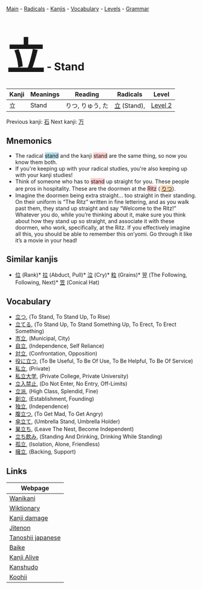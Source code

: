 <style> bigfont {font-size: 100px}</style>
[Main](../README.md) -
[Radicals](../radicals.md) -
[Kanjis](../kanjis.md) -
[Vocabulary](../vocabulary.md) -
[Levels](../levels.md) -
[Grammar](../grammar.md)
# <bigfont> 立</bigfont> - Stand 

| Kanji | Meanings | Reading | Radicals | Level |
| --- | --- | --- | --- | --- |
| 立 | Stand | りつ, りゅう, た | [立](../radicals/立.md) (Stand),  | [Level 2](../levels/wk_level2.md) |

Previous kanji: [石](石.md) Next kanji: [万](万.md) 

## Mnemonics
 * The radical <span style="background-color:#ADD8E6"> stand</span> and the kanji <span style="background-color:#ffcccb"> stand</span> are the same thing, so now you know them both.
* If you're keeping up with your radical studies, you're also keeping up with your kanji studies!
* Think of someone who has to <span style="background-color:#ffcccb"> stand</span> up straight for you. These people are pros in hospitality. These are the doormen at the <span style="background-color:#ffcccb"> Ritz</span> (<span style="background-color:#fed8b1"> [りつ](https://jisho.org/search/りつ)</span>).
* Imagine the doormen being extra straight… too straight in their standing. On their uniform is “The Ritz” written in fine lettering, and as you walk past them, they stand up straight and say “Welcome to the Ritz!” Whatever you do, while you’re thinking about it, make sure you think about how they stand up so straight, and associate it with these doormen, who work, specifically, at the Ritz. If you effectively imagine all this, you should be able to remember this on’yomi. Go through it like it’s a movie in your head!


## Similar kanjis
 * [位](位.md) (Rank)* [拉](拉.md) (Abduct, Pull)* [泣](泣.md) (Cry)* [粒](粒.md) (Grains)* [翌](翌.md) (The Following, Following, Next)* [笠](笠.md) (Conical Hat)


## Vocabulary
 * [立つ](../vocabulary/立.md), (To Stand, To Stand Up, To Rise)
* [立てる](../vocabulary/立.md), (To Stand Up, To Stand Something Up, To Erect, To Erect Something)
* [市立](../vocabulary/立.md), (Municipal, City)
* [自立](../vocabulary/立.md), (Independence, Self Reliance)
* [対立](../vocabulary/立.md), (Confrontation, Opposition)
* [役に立つ](../vocabulary/立.md), (To Be Useful, To Be Of Use, To Be Helpful, To Be Of Service)
* [私立](../vocabulary/立.md), (Private)
* [私立大学](../vocabulary/立.md), (Private College, Private University)
* [立入禁止](../vocabulary/立.md), (Do Not Enter, No Entry, Off-Limits)
* [立派](../vocabulary/立.md), (High Class, Splendid, Fine)
* [創立](../vocabulary/立.md), (Establishment, Founding)
* [独立](../vocabulary/立.md), (Independence)
* [腹立つ](../vocabulary/立.md), (To Get Mad, To Get Angry)
* [傘立て](../vocabulary/立.md), (Umbrella Stand, Umbrella Holder)
* [巣立ち](../vocabulary/立.md), (Leave The Nest, Become Independent)
* [立ち飲み](../vocabulary/立.md), (Standing And Drinking, Drinking While Standing)
* [孤立](../vocabulary/立.md), (Isolation, Alone, Friendless)
* [擁立](../vocabulary/立.md), (Backing, Support)



## Links 

| Webpage |
| --- |
| [Wanikani          ](https://www.wanikani.com/kanji/立) |
| [Wiktionary        ](https://en.wiktionary.org/wiki/立) |
| [Kanji damage      ](http://www.kanjidamage.com/kanji/search?utf8=✓&q=立) |
| [Jitenon           ](https://jitenon.com/kanji/立) |
| [Tanoshii japanese ](https://www.tanoshiijapanese.com/dictionary/kanji.cfm?k=立) |
| [Baike             ](https://baike.baidu.com/item/立) |
| [Kanji Alive       ](https://app.kanjialive.com/立) |
| [Kanshudo          ](https://www.kanshudo.com/searchmn?q=立) |
| [Koohii            ](https://kanji.koohii.com/study/kanji/立) |
